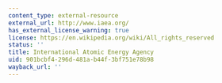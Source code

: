 ```yaml
---
content_type: external-resource
external_url: http://www.iaea.org/
has_external_license_warning: true
license: https://en.wikipedia.org/wiki/All_rights_reserved
status: ''
title: International Atomic Energy Agency
uid: 901bcbf4-296d-481a-b44f-3bf751e78b98
wayback_url: ''
---
```

